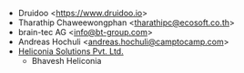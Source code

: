 - Druidoo \<<https://www.druidoo.io>\>
- Tharathip Chaweewongphan \<<tharathipc@ecosoft.co.th>\>
- brain-tec AG \<<info@bt-group.com>\>
- Andreas Hochuli \<<andreas.hochuli@camptocamp.com>\>
- [Heliconia Solutions Pvt. Ltd.](https://www.heliconia.io)
  - Bhavesh Heliconia
